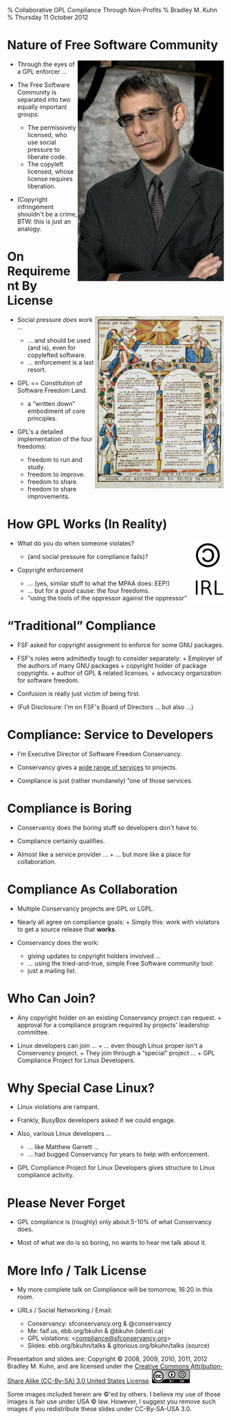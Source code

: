 % Collaborative GPL Compliance Through Non-Profits
% Bradley M. Kuhn
% Thursday 11 October 2012

# Nature of Free Software Community

<img width="340" height="512" align=right src="detective-munch.jpg"/>

+ Through the eyes of a GPL enforcer &hellip;

+ The Free Software Community is separated into two equally important groups:
     + The permissively licensed, who use social pressure to liberate code.
     + The copyleft licensed, whose license requires liberation.

+ (Copyright infringement shouldn't be a crime, BTW: this is just an analogy.

# On Requirement By License

<img src="french-constitution.jpg" align="right"  />

+ Social pressure *does* work &hellip;
     + &hellip; and should be used (and is), even for copylefted software.
     + &hellip; enforcement is a last resort.

+ GPL == Constitution of Software Freedom Land.
     + a &ldquo;written down&rdquo; embodiment of core principles.

+ GPL's a detailed implementation of the four freedoms:
     + freedom to run and study.
     + freedom to improve.
     + freedom to share.
     + freedom to share improvements.

# How GPL Works (In Reality)

<img src="copyleft-irl.jpg" align="right"  />

+ What do you do when someone violates?
     + (and social pressure for compliance fails)?

+ Copyright enforcement
     + &hellip; (yes, similar stuff to what the MPAA does: EEP!)
     + &hellip; but for a *good* cause: the four freedoms.
     + &ldquo;using the tools of the oppressor against the oppressor&rdquo;

# &ldquo;Traditional&rdquo; Compliance

+ FSF asked for copyright assignment to enforce for some GNU packages.

+ FSF's roles were admittedly tough to consider separately:
      + Employer of the authors of many GNU packages
      + copyright holder of package copyrights.
      + author of GPL &amp; related licenses.
      + advocacy organization for software freedom.

+ Confusion is really just victim of being first.

+ (Full Disclosure: I'm on FSF's Board of Directors &hellip; but also &hellip;)

# Compliance: Service to Developers

+ I'm Executive Director of Software Freedom Conservancy.

+ Conservancy gives a <a href="http://sfconservancy.org/members/services/">wide range of services</a> to projects.

+ Compliance is just (rather mundanely) &ldquo;one of those services.

# Compliance is Boring

+ Conservancy does the boring stuff so developers don't have to.

+ Compliance certainly qualifies.

+ Almost like a service provider &hellip;
      + &hellip; but more like a place for collaboration.

# Compliance As Collaboration

+ Multiple Conservancy projects are GPL or LGPL.

+ Nearly all agree on compliance goals:
       + Simply this: work with violators to get a source release that **works**.

+ Conservancy does the work:
     - giving updates to copyright holders involved &hellip;
     - &hellip; using the tried-and-true, simple Free Software community tool:
     - just a mailing list.

# Who Can Join?

+ Any copyright holder on an existing Conservancy project can request.
       + approval for a compliance program required by projects' leadership committee.

+ Linux developers can join &hellip;
      + &hellip; even though Linux proper isn't a Conservancy project.
      + They join through a &ldquo;special&rdquo; project &hellip;
      + GPL Compliance Project for Linux Developers.

# Why Special Case Linux?

+ Linux violations are rampant.

+ Frankly, BusyBox developers asked if we could engage.

+ Also, various Linux developers &hellip;
     - &hellip; like Matthew Garrett &hellip;
     - &hellip; had bugged Conservancy for years to help with enforcement.

+ GPL Compliance Project for Linux Developers gives structure to Linux compliance activity.

# Please Never Forget

+ GPL compliance is (roughly) only about 5-10% of what Conservancy does.

+ Most of what we do is so boring, no wants to hear me talk about it.

# More Info / Talk License

+ My more complete talk on Compliance will be tomorrow, 16:20 in this room.

+ URLs / Social Networking / Email:
     - Conservancy: sfconservancy.org &amp; @conservancy
     - Me: faif.us, ebb.org/bkuhn &amp; @bkuhn (identi.ca)
     - GPL violations: &lt;compliance@sfconservancy.org&gt;
     - Slides: ebb.org/bkuhn/talks &amp; gitorious.org/bkuhn/talks (source)

<span class="fitonslide">
<p>Presentation and slides are: Copyright &copy; 2008, 2009, 2010, 2011, 2012 Bradley M. Kuhn, and are licensed under the <a href="http://creativecommons.org/licenses/by-sa/3.0/usa/">Creative Commons Attribution-Share Alike (CC-By-SA) 3.0 United States License</a>. <img src="cc-by-sa-3-0_88x31.png"/></p>

<p>Some images included herein are &copy;'ed by others. I believe my use of those images is fair use under USA &copy; law.  However, I suggest you remove such images if you redistribute these slides under CC-By-SA-USA 3.0.
</p>
</span>
